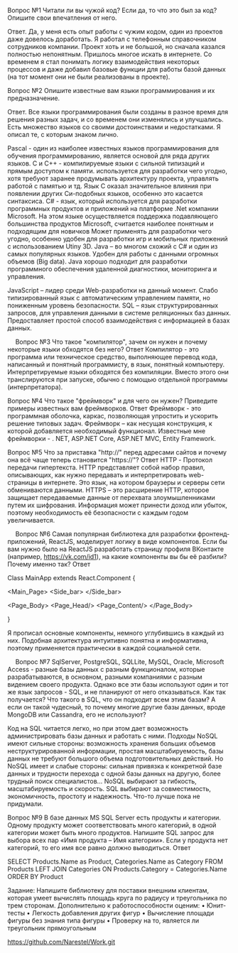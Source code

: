 Вопрос №1
Читали ли вы чужой код? Если да, то что это был за код? Опишите свои впечатления от него.

Ответ.
Да, у меня есть опыт работы с чужим кодом, один из проектов даже довелось доработать.
Я работал с  телефонным справочником сотрудников компании. Проект хоть и не большой, но сначала казался полностью непонятным. Пришлось многое искать в интернете. Со временем я стал понимать логику взаимодействия некоторых процессов и даже добавил базовые функции для работы базой данных (на тот момент они не были реализованы в проекте).

Вопрос №2
Опишите известные вам языки программирования и их предназначение.

Ответ.
Все языки программирования были созданы в разное время для решения разных задач, и со временем они изменялись и улучшались. Есть множество языков со своими достоинствами и недостатками. Я описал те, с которым знаком лично.

Pascal - один из наиболее известных языков программирования для обучения программированию, является основой для ряда других языков.
С и С++ - компилируемые языки с сильной типизаций и прямым доступом к памяти.
используется для разработки чего угодно, хотя требуют заранее продумывать архитектуру проекта, управлять работой с памятью и тд. Язык С оказал значительное влияния при появлении других  Си-подобных языков, особенно это касается синтаксиса.
C# - язык, который используется для разработки программных продуктов и приложений на платформе .Net компании Microsoft. На этом языке осуществляется поддержка подавляющего большинства продуктов Microsoft, считается наиболее понятным и подходящим для новичков
Может применять для разработки чего угодно, особенно удобен для разработки игр и мобильных приложений с использованием Utiny 3D.
Java – во многом схожий с C# и один из самых популярных языков. Удобен для работы с данными огромных объемов (Big data). Java хорошо подходит для разработки программного обеспечения удаленной диагностики, мониторинга и управления.

JavaScript – лидер среди Web-разработки на данный момент. Слабо типизированный язык с автоматическим управлением памяти, но пониженным уровень безопасности.
SQL – язык структурированных запросов, для управления данными в системе реляционных баз данных. Предоставляет простой способ взаимодействия с информацией в базах данных.

 
Вопрос №3
Что такое "компилятор", зачем он нужен и почему некоторые языки обходятся без него?
Ответ
Компилятор - это программа или техническое средство, выполняющее перевод кода, написанный и понятный программисту, в язык, понятный компьютеру.
Интерпретируемые языки обходятся без компиляции. Вместо этого они транслируются при запуске, обычно с помощью отдельной программы (интерпретатора).

Вопрос №4
Что такое "фреймворк" и для чего он нужен? Приведите примеры известных вам фреймворков.
Ответ
Фреймворк - это программная оболочка, каркас, позволяющая упростить и ускорить решение типовых задач.  Фреймворк – как несущая конструкция, к которой добавляется необходимый функционал.
Известные мне фреймворки - . NET, ASP.NET Core,  ASP.NET MVC,  Entity Framework.


Вопрос №5
Что за приставка "http://" перед адресами сайтов и почему она всё чаще теперь становится "https://"?
Ответ
HTTP - Протокол передачи гипертекста. HTTP представляет собой набор правил, описывающих, как нужно передавать и интерпретировать web-страницы в интернете.
Это язык, на котором браузеры и серверы сети обмениваются данными.
HTTPS – это расширение HTTP, которое защищает передаваемые данные от перехвата злоумышленниками путем их шифрования.
Информация может принести доход или убыток, поэтому необходимость её безопасности с каждым годом увеличивается.

 
Вопрос №6
Самая популярная библиотека для разработки фронтенд-приложений, ReactJS, моделирует логику в виде компонентов. Если бы вам нужно было на ReactJS разработать страницу профиля ВКонтакте (например, https://vk.com/id1), на какие компоненты вы бы её разбили? Почему именно так?
Ответ

Class MainApp extends React.Component
{
<div>
	<Header_Panel>
    <Head_panel_info/>
    <Head_panel_User/>
	</Header_Panel>

<Main_Page>
  <Side_bar>
    <Home/>
    <News/>
    <Messages/>
    <Friends/>
    <Groups/>
    <Home/>
    <Photo/>
    <Music/>
  </Side_bar>

  <Page_Body>
    <Page_Head/>
    <Page_Content/>
  </Page_Body>

  <Recommendations/>
    <Advertisement>	
  </Recommendations>
</Main_Page>
</div>
}

Я прописал основные компоненты, немного углубившись в каждый из них.
Подобная архитектура интуитивно понятна и информативна, поэтому применяется практически в каждой социальной сети.

 
Вопрос №7
SqlServer, PostgreSQL, SQLLite, MySQL, Oracle, Microsoft Access - разные базы данных с разным функционалом, которые разрабатываются, в основном, разными компаниями с разным видением своего продукта.
Однако все эти базы используют один и тот же язык запросов - SQL, и не планируют от него отказываться. Как так получается? Что такого в SQL, что он подходит всем этим базам?
А если он такой чудесный, то почему многие другие базы данных, вроде MongoDB или Cassandra, его не используют?

Код на SQL читается легко, но при этом дает возможность администрировать базы данных и работать с ними.
Подходы NoSQL имеют сильные стороны: возможность хранения больших объемов неструктурированной информации, простая масштабируемость, базы данных не требуют большого объема подготовительных действий.
Но NoSQL имеет и слабые стороны: сильная привязка к конкретной базе данных и трудности перехода с одной базы данных на другую, более трудный поиск специалистов…
NoSQL выбирают за гибкость, масштабируемость и скорость.
SQL выбирают за совместимость, экономичность, простоту и надежность.
Что-то лучше пока не придумали.


Вопрос №9
В базе данных MS SQL Server есть продукты и категории. Одному продукту может соответствовать много категорий, в одной категории может быть много продуктов.
Напишите SQL запрос для выбора всех пар «Имя продукта – Имя категории». Если у продукта нет категорий, то его имя все равно должно выводиться.
Ответ

SELECT Products.Name as Product, Categories.Name as Category
FROM Products
LEFT JOIN Categories ON Products.Category = Categories.Name
ORDER BY Product


Задание:
Напишите библиотеку для поставки внешним клиентам, которая умеет вычислять площадь круга по радиусу и треугольника по трем сторонам. Дополнительно к работоспособности оценим:
•	Юнит-тесты
•	Легкость добавления других фигур
•	Вычисление площади фигуры без знания типа фигуры
•	Проверку на то, является ли треугольник прямоугольным

https://github.com/Narestel/Work.git
